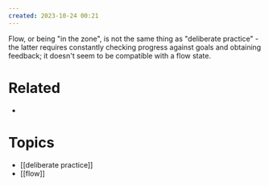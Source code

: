 ```yaml
---
created: 2023-10-24 00:21
---
```


Flow, or being "in the zone", is not the same thing as "deliberate practice" - the latter requires constantly checking progress against goals and obtaining feedback; it doesn't seem to be compatible with a flow state.

# Related

- 
# Topics

- [[deliberate practice]]
- [[flow]]